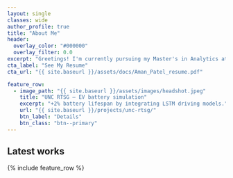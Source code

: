 ```yaml
---
layout: single
classes: wide
author_profile: true
title: "About Me"
header:
  overlay_color: "#000000"
  overlay_filter: 0.0
excerpt: "Greetings! I'm currently pursuing my Master's in Analytics at Georgia Tech (’26). I love building practical data products—NLP, recommender systems, and GenAI—so teams can make faster, better decisions."
cta_label: "See My Resume"
cta_url: "{{ site.baseurl }}/assets/docs/Aman_Patel_resume.pdf"

feature_row:
  - image_path: "{{ site.baseurl }}/assets/images/headshot.jpeg"
    title: "UNC RTSG — EV battery simulation"
    excerpt: "+2% battery lifespan by integrating LSTM driving models."
    url: "{{ site.baseurl }}/projects/unc-rtsg/"
    btn_label: "Details"
    btn_class: "btn--primary"
---
```

## Latest works
{% include feature_row %}
